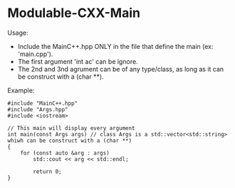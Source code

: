 # Modulable-CXX-Main

Usage:

 - Include the MainC++.hpp ONLY in the file that define the main (ex: 'main.cpp').
 - The first argument 'int ac' can be ignore.
 - The 2nd and 3nd agrument can be of any type/class, as long as it can be construct with a (char \*\*).

Example:

    #include "MainC++.hpp"
    #include "Args.hpp"
    #include <iostream>
    
    // This main will display every argument
    int main(const Args args) // class Args is a std::vector<std::string> whiwh can be construct with a (char **)
    {
        for (const auto &arg : args)
            std::cout << arg << std::endl;

            return 0;
    }